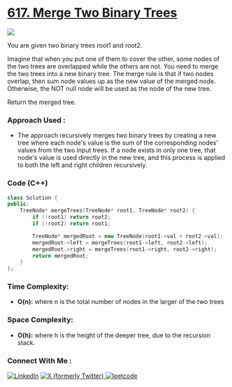 # [617. Merge Two Binary Trees](https://leetcode.com/problems/merge-two-binary-trees/)

![](https://badgen.net/badge/Level/Easy/green)

You are given two binary trees root1 and root2.

Imagine that when you put one of them to cover the other, some nodes of the two trees are overlapped while the others are not. You need to merge the two trees into a new binary tree. The merge rule is that if two nodes overlap, then sum node values up as the new value of the merged node. Otherwise, the NOT null node will be used as the node of the new tree.

Return the merged tree.

### Approach Used :

-   The approach recursively merges two binary trees by creating a new tree where each node's value is the sum of the corresponding nodes' values from the two input trees. If a node exists in only one tree, that node's value is used directly in the new tree, and this process is applied to both the left and right children recursively.

### Code (C++)

```cpp
class Solution {
public:
    TreeNode* mergeTrees(TreeNode* root1, TreeNode* root2) {
        if (!root1) return root2;
        if (!root2) return root1;

        TreeNode* mergedRoot = new TreeNode(root1->val + root2->val);
        mergedRoot->left = mergeTrees(root1->left, root2->left);
        mergedRoot->right = mergeTrees(root1->right, root2->right);
        return mergedRoot;
    }
};
```

### Time Complexity:
- **O(n):**  where n is the total number of nodes in the larger of the two trees

### Space Complexity:
- **O(h):** where h is the height of the deeper tree, due to the recursion stack.

### Connect With Me : 

<a href="https://www.linkedin.com/in/shivam-ray-b4306524a/" target="_blank"><img src="https://img.shields.io/badge/LinkedIn-0077B5?style=for-the-badge&logo=linkedin&logoColor=white" alt="LinkedIn"></a>
<a href="https://x.com/rai_shivam11/" target="_blank"><img src="https://img.shields.io/badge/Twitter-1DA1F2?style=for-the-badge&logo=twitter&logoColor=white" alt="X (formerly Twitter)">
</a>
<a href="https://leetcode.com/u/shrunited0702/" target="_blank"><img src="https://img.shields.io/badge/LeetCode-000000?style=for-the-badge&logo=LeetCode&logoColor=#d16c06" alt="leetcode">
</a>